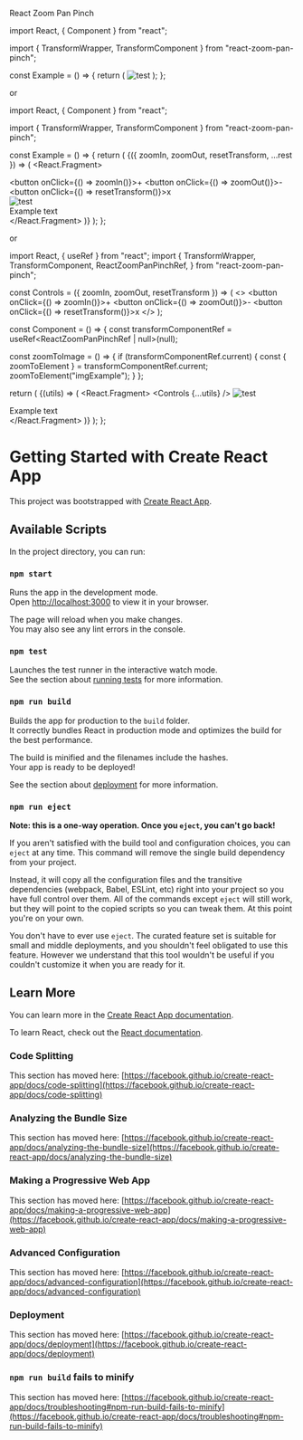React Zoom Pan Pinch

import React, { Component } from "react";

import { TransformWrapper, TransformComponent } from "react-zoom-pan-pinch";

const Example = () => {
  return (
    <TransformWrapper>
      <TransformComponent>
        <img src="image.jpg" alt="test" />
      </TransformComponent>
    </TransformWrapper>
  );
};

or

import React, { Component } from "react";

import { TransformWrapper, TransformComponent } from "react-zoom-pan-pinch";

const Example = () => {
  return (
    <TransformWrapper
      initialScale={1}
      initialPositionX={200}
      initialPositionY={100}
    >
      {({ zoomIn, zoomOut, resetTransform, ...rest }) => (
        <React.Fragment>
          <div className="tools">
            <button onClick={() => zoomIn()}>+</button>
            <button onClick={() => zoomOut()}>-</button>
            <button onClick={() => resetTransform()}>x</button>
          </div>
          <TransformComponent>
            <img src="image.jpg" alt="test" />
            <div>Example text</div>
          </TransformComponent>
        </React.Fragment>
      )}
    </TransformWrapper>
  );
};

or

import React, { useRef } from "react";
import {
  TransformWrapper,
  TransformComponent,
  ReactZoomPanPinchRef,
} from "react-zoom-pan-pinch";

const Controls = ({ zoomIn, zoomOut, resetTransform }) => (
  <>
    <button onClick={() => zoomIn()}>+</button>
    <button onClick={() => zoomOut()}>-</button>
    <button onClick={() => resetTransform()}>x</button>
  </>
);

const Component = () => {
  const transformComponentRef = useRef<ReactZoomPanPinchRef | null>(null);

  const zoomToImage = () => {
    if (transformComponentRef.current) {
      const { zoomToElement } = transformComponentRef.current;
      zoomToElement("imgExample");
    }
  };

  return (
    <TransformWrapper
      initialScale={1}
      initialPositionX={200}
      initialPositionY={100}
      ref={transformComponentRef}
    >
      {(utils) => (
        <React.Fragment>
          <Controls {...utils} />
          <TransformComponent>
            <img src="image.jpg" alt="test" id="imgExample" />
            <div onClick={zoomToImage}>Example text</div>
          </TransformComponent>
        </React.Fragment>
      )}
    </TransformWrapper>
  );
};


# Getting Started with Create React App

This project was bootstrapped with [Create React App](https://github.com/facebook/create-react-app).

## Available Scripts

In the project directory, you can run:

### `npm start`

Runs the app in the development mode.\
Open [http://localhost:3000](http://localhost:3000) to view it in your browser.

The page will reload when you make changes.\
You may also see any lint errors in the console.

### `npm test`

Launches the test runner in the interactive watch mode.\
See the section about [running tests](https://facebook.github.io/create-react-app/docs/running-tests) for more information.

### `npm run build`

Builds the app for production to the `build` folder.\
It correctly bundles React in production mode and optimizes the build for the best performance.

The build is minified and the filenames include the hashes.\
Your app is ready to be deployed!

See the section about [deployment](https://facebook.github.io/create-react-app/docs/deployment) for more information.

### `npm run eject`

**Note: this is a one-way operation. Once you `eject`, you can't go back!**

If you aren't satisfied with the build tool and configuration choices, you can `eject` at any time. This command will remove the single build dependency from your project.

Instead, it will copy all the configuration files and the transitive dependencies (webpack, Babel, ESLint, etc) right into your project so you have full control over them. All of the commands except `eject` will still work, but they will point to the copied scripts so you can tweak them. At this point you're on your own.

You don't have to ever use `eject`. The curated feature set is suitable for small and middle deployments, and you shouldn't feel obligated to use this feature. However we understand that this tool wouldn't be useful if you couldn't customize it when you are ready for it.

## Learn More

You can learn more in the [Create React App documentation](https://facebook.github.io/create-react-app/docs/getting-started).

To learn React, check out the [React documentation](https://reactjs.org/).

### Code Splitting

This section has moved here: [https://facebook.github.io/create-react-app/docs/code-splitting](https://facebook.github.io/create-react-app/docs/code-splitting)

### Analyzing the Bundle Size

This section has moved here: [https://facebook.github.io/create-react-app/docs/analyzing-the-bundle-size](https://facebook.github.io/create-react-app/docs/analyzing-the-bundle-size)

### Making a Progressive Web App

This section has moved here: [https://facebook.github.io/create-react-app/docs/making-a-progressive-web-app](https://facebook.github.io/create-react-app/docs/making-a-progressive-web-app)

### Advanced Configuration

This section has moved here: [https://facebook.github.io/create-react-app/docs/advanced-configuration](https://facebook.github.io/create-react-app/docs/advanced-configuration)

### Deployment

This section has moved here: [https://facebook.github.io/create-react-app/docs/deployment](https://facebook.github.io/create-react-app/docs/deployment)

### `npm run build` fails to minify

This section has moved here: [https://facebook.github.io/create-react-app/docs/troubleshooting#npm-run-build-fails-to-minify](https://facebook.github.io/create-react-app/docs/troubleshooting#npm-run-build-fails-to-minify)
